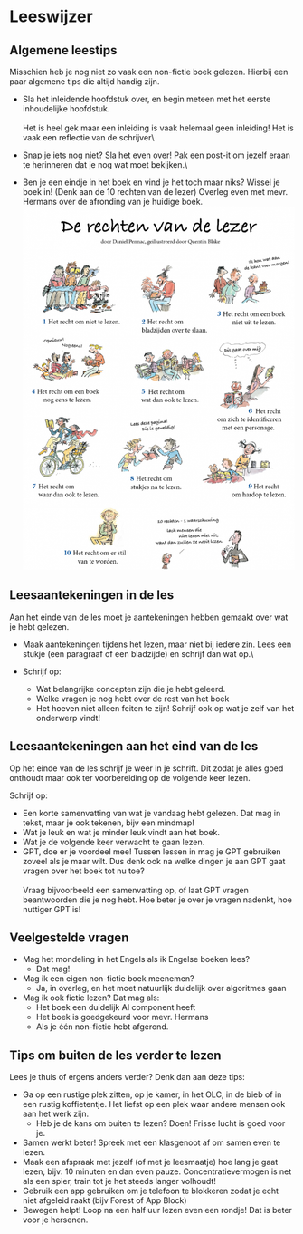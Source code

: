 # Leeswijzer

## Algemene leestips

Misschien heb je nog niet zo vaak een non-fictie boek gelezen. Hierbij een paar algemene tips die altijd handig zijn.

* Sla het inleidende hoofdstuk over, en begin meteen met het eerste inhoudelijke hoofdstuk. \
  \
  Het is heel gek maar een inleiding is vaak helemaal geen inleiding! Het is vaak een reflectie van de schrijver\

* Snap je iets nog niet? Sla het even over! Pak een post-it om jezelf eraan te herinneren dat je nog wat moet bekijken.\

* Ben je een eindje in het boek en vind je het toch maar niks? Wissel je boek in! (Denk aan de 10 rechten van de lezer) Overleg even met mevr. Hermans over de afronding van je huidige boek.\
  ![](<../.gitbook/assets/image (18).png>)

## Leesaantekeningen in de les&#x20;

Aan het einde van de les moet je aantekeningen hebben gemaakt over wat je hebt gelezen.&#x20;

* Maak aantekeningen tijdens het lezen, maar niet bij iedere zin. Lees een stukje (een paragraaf of een bladzijde) en schrijf dan wat op.\

* Schrijf op:&#x20;
  * Wat belangrijke concepten zijn die je hebt geleerd.
  * Welke vragen je nog hebt over de rest van het boek
  * Het hoeven niet alleen feiten te zijn! Schrijf ook op wat je zelf van het onderwerp vindt!

## Leesaantekeningen aan het eind van de les&#x20;

Op het einde van de les schrijf je weer in je schrift. Dit zodat je alles goed onthoudt maar ook ter voorbereiding op de volgende keer lezen.

Schrijf op:

* Een korte samenvatting van wat je vandaag hebt gelezen. Dat mag in tekst, maar je ook tekenen, bijv een mindmap!&#x20;
* Wat je leuk en wat je minder leuk vindt aan het boek.
* Wat je de volgende keer verwacht te gaan lezen.
* GPT, doe er je voordeel mee! Tussen lessen in mag je GPT gebruiken zoveel als je maar wilt. Dus denk ook na welke dingen je aan GPT gaat vragen over het boek tot nu toe? \
  \
  Vraag bijvoorbeeld een samenvatting op, of laat GPT vragen beantwoorden die je nog hebt. Hoe beter je over je vragen nadenkt, hoe nuttiger GPT is!

## Veelgestelde vragen

* Mag het mondeling in het Engels als ik Engelse boeken lees?
  * Dat mag!
* Mag ik een eigen non-fictie boek meenemen?
  * Ja, in overleg, en het moet natuurlijk duidelijk over algoritmes gaan
* Mag ik ook fictie lezen? Dat mag als:
  * Het boek een duidelijk AI component heeft
  * Het boek is goedgekeurd voor mevr. Hermans
  * Als je één non-fictie hebt afgerond.

## Tips om buiten de les verder te lezen&#x20;

Lees je thuis of ergens anders verder? Denk dan aan deze tips:

* Ga op een rustige plek zitten, op je kamer, in het OLC, in de bieb of in een rustig koffietentje. Het liefst op een plek waar andere mensen ook aan het werk zijn.&#x20;
  * Heb je de kans om buiten te lezen? Doen! Frisse lucht is goed voor je.
* Samen werkt beter! Spreek met een klasgenoot af om samen even te lezen.
* Maak een afspraak met jezelf (of met je leesmaatje) hoe lang je gaat lezen, bijv: 10 minuten en dan even pauze. Concentratievermogen is net als een spier, train tot je het steeds langer volhoudt!
* Gebruik een app gebruiken om je telefoon te blokkeren zodat je echt niet afgeleid raakt (bijv Forest of App Block)
* Bewegen helpt! Loop na een half uur lezen even een rondje! Dat is beter voor je hersenen.

